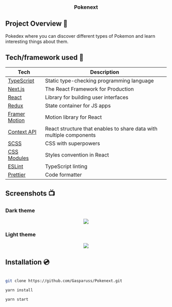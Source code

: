 <h3 align="center">Pokenext</h3>

## Project Overview 🎨

Pokedex where you can discover different types of Pokemon and learn interesting things about them.

## Tech/framework used 🧰

| Tech                                                      | Description                                                         |
| --------------------------------------------------------- | ------------------------------------------------------------------- |
| [TypeScript](https://www.typescriptlang.org/)             | Static type-checking programming language                           |
| [Next.js](https://nextjs.org/)                            | The React Framework for Production                                  |
| [React](https://reactjs.org/)                             | Library for building user interfaces                                |
| [Redux](https://redux.js.org/)                            | State container for JS apps                                         |
| [Framer Motion](https://www.framer.com/motion/)           | Motion library for React                                            |
| [Context API](https://reactjs.org/docs/context.html)      | React structure that enables to share data with multiple components |
| [SCSS](https://sass-lang.com)                             | CSS with superpowers                                                |
| [CSS Modules](https://github.com/css-modules/css-modules) | Styles convention in React                                          |
| [ESLint](https://eslint.org/)                             | TypeScript linting                                                  |
| [Prettier](https://prettier.io/)                          | Code formatter                                                      |

## Screenshots 📺

### Dark theme

<p align="center">
	<img src="https://i.ibb.co/Cn2Sd4n/1.png" />
</p>

### Light theme

<p align="center">
	<img src="https://i.ibb.co/GVpMHh5/2.png" />
</p>

## Installation 💿

```bash

git clone https://github.com/Gasparuss/Pokenext.git

yarn install

yarn start

```
